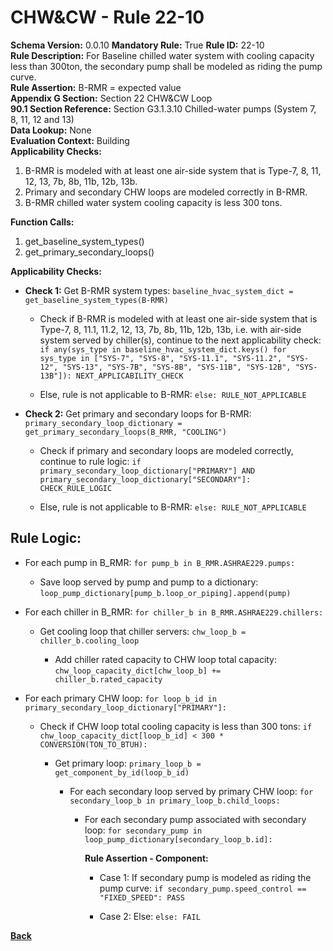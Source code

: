 
# CHW&CW - Rule 22-10  

**Schema Version:** 0.0.10 **Mandatory Rule:** True
**Rule ID:** 22-10  
**Rule Description:** For Baseline chilled water system with cooling capacity less than 300ton, the secondary pump shall be modeled as riding the pump curve.  
**Rule Assertion:** B-RMR = expected value  
**Appendix G Section:** Section 22 CHW&CW Loop  
**90.1 Section Reference:** Section G3.1.3.10 Chilled-water pumps (System 7, 8, 11, 12 and 13)  
**Data Lookup:** None  
**Evaluation Context:** Building  
**Applicability Checks:**  

1. B-RMR is modeled with at least one air-side system that is Type-7, 8, 11, 12, 13, 7b, 8b, 11b, 12b, 13b.
2. Primary and secondary CHW loops are modeled correctly in B-RMR.
3. B-RMR chilled water system cooling capacity is less 300 tons.

**Function Calls:**  

1. get_baseline_system_types()
2. get_primary_secondary_loops()

**Applicability Checks:**  

- **Check 1:** Get B-RMR system types: `baseline_hvac_system_dict = get_baseline_system_types(B-RMR)`

  - Check if B-RMR is modeled with at least one air-side system that is Type-7, 8, 11.1, 11.2, 12, 13, 7b, 8b, 11b, 12b, 13b, i.e. with air-side system served by chiller(s), continue to the next applicability check: `if any(sys_type in baseline_hvac_system_dict.keys() for sys_type in ["SYS-7", "SYS-8", "SYS-11.1", "SYS-11.2", "SYS-12", "SYS-13", "SYS-7B", "SYS-8B", "SYS-11B", "SYS-12B", "SYS-13B"]): NEXT_APPLICABILITY_CHECK`

  - Else, rule is not applicable to B-RMR: `else: RULE_NOT_APPLICABLE`

- **Check 2:** Get primary and secondary loops for B-RMR: `primary_secondary_loop_dictionary = get_primary_secondary_loops(B_RMR, "COOLING")`

  - Check if primary and secondary loops are modeled correctly, continue to rule logic: `if primary_secondary_loop_dictionary["PRIMARY"] AND primary_secondary_loop_dictionary["SECONDARY"]: CHECK_RULE_LOGIC`

  - Else, rule is not applicable to B-RMR: `else: RULE_NOT_APPLICABLE`

## Rule Logic:  

- For each pump in B_RMR: `for pump_b in B_RMR.ASHRAE229.pumps:`

  - Save loop served by pump and pump to a dictionary: `loop_pump_dictionary[pump_b.loop_or_piping].append(pump)`

- For each chiller in B_RMR: `for chiller_b in B_RMR.ASHRAE229.chillers:`

  - Get cooling loop that chiller servers: `chw_loop_b = chiller_b.cooling_loop`

    - Add chiller rated capacity to CHW loop total capacity: `chw_loop_capacity_dict[chw_loop_b] += chiller_b.rated_capacity`

- For each primary CHW loop: `for loop_b_id in primary_secondary_loop_dictionary["PRIMARY"]:`

  - Check if CHW loop total cooling capacity is less than 300 tons: `if chw_loop_capacity_dict[loop_b_id] < 300 * CONVERSION(TON_TO_BTUH):`

    - Get primary loop: `primary_loop_b = get_component_by_id(loop_b_id)`

      - For each secondary loop served by primary CHW loop: `for secondary_loop_b in primary_loop_b.child_loops:`

        - For each secondary pump associated with secondary loop: `for secondary_pump in loop_pump_dictionary[secondary_loop_b.id]:`

          **Rule Assertion - Component:**

          - Case 1: If secondary pump is modeled as riding the pump curve: `if secondary_pump.speed_control == "FIXED_SPEED": PASS`

          - Case 2: Else: `else: FAIL`

**[Back](../_toc.md)**
